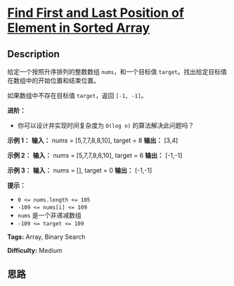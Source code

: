 # [Find First and Last Position of Element in Sorted Array][title]

## Description

给定一个按照升序排列的整数数组 `nums`，和一个目标值 `target`。找出给定目标值在数组中的开始位置和结束位置。

如果数组中不存在目标值 `target`，返回 `[-1, -1]`。

**进阶：**

  * 你可以设计并实现时间复杂度为 `O(log n)` 的算法解决此问题吗？

**示例 1：**
            **输入：** nums = [5,7,7,8,8,10], target = 8    **输出：** [3,4]

**示例 2：**
            **输入：** nums = [5,7,7,8,8,10], target = 6    **输出：** [-1,-1]

**示例 3：**
            **输入：** nums = [], target = 0    **输出：** [-1,-1]

**提示：**

  * `0 <= nums.length <= 105`
  * `-109 <= nums[i] <= 109`
  * `nums` 是一个非递减数组
  * `-109 <= target <= 109`


**Tags:** Array, Binary Search

**Difficulty:** Medium

## 思路

[title]: https://leetcode-cn.com/problems/find-first-and-last-position-of-element-in-sorted-array
